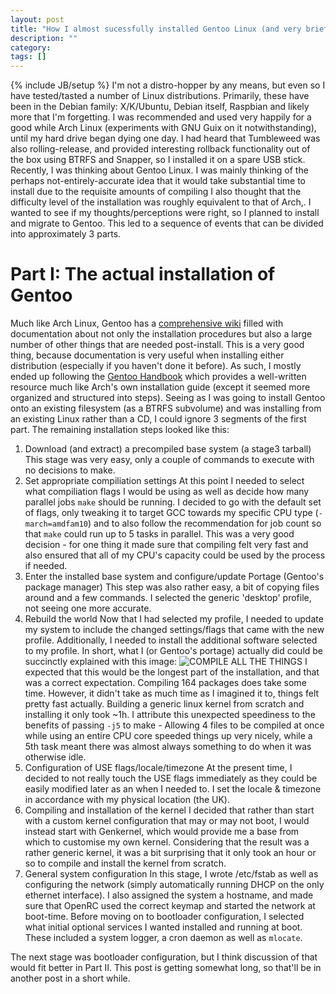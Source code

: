 ```yaml
---
layout: post
title: "How I almost sucessfully installed Gentoo Linux (and very brief opinions on distributions)"
description: ""
category: 
tags: []
---
```

{% include JB/setup %}
I'm not a distro-hopper by any means, but even so I have tested/tasted a number of Linux distributions. 
Primarily, these have been in the Debian family: X/K/Ubuntu, Debian itself, Raspbian and likely more that I'm forgetting.
I was recommended and used very happily for a good while Arch Linux (experiments with GNU Guix on it notwithstanding), until my hard drive began dying one day.
I had heard that Tumbleweed was also rolling-release, and provided interesting rollback functionality out of the box using BTRFS and Snapper, so I installed it on a spare USB stick.
Recently, I was thinking about Gentoo Linux. I was mainly thinking of the perhaps not-entirely-accurate idea that it would take substantial time to install due to the requisite amounts of compiling
I also thought that the difficulty level of the installation was roughly equivalent to that of Arch,. I wanted to see if my thoughts/perceptions were right, so I planned to install and migrate to Gentoo.
This led to a sequence of events that can be divided into approximately 3 parts.

# Part I: The actual installation of Gentoo
Much like Arch Linux, Gentoo has a [comprehensive wiki]() filled with documentation about not only the installation procedures but also a large number of other things that are needed post-install. 
This is a very good thing, because documentation is very useful when installing either distribution (especially if you haven't done it before).
As such, I mostly ended up following the [Gentoo Handbook]() which provides a well-written resource much like Arch's own installation guide (except it seemed more organized and structured into steps).
Seeing as I was going to install Gentoo onto an existing filesystem (as a BTRFS subvolume) and was installing from an existing Linux rather than a CD, I could ignore 3 segments of the first part.
The remaining installation steps looked like this:

1. Download (and extract) a precompiled base system (a stage3 tarball)
This stage was very easy, only a couple of commands to execute with no decisions to make.
2. Set appropriate compiliation settings
At this point I needed to select what compiliation flags I would be using as well as decide how many parallel jobs `make` should be running.
I decided to go with the default set of flags, only tweaking it to target GCC towards my specific CPU type (`-march=amdfam10`) and to also follow the recommendation for job count so that `make` could run up to 5 tasks in parallel.
This was a very good decision - for one thing it made sure that compiling felt very fast and also ensured that all of my CPU's capacity could be used by the process if needed. 
3. Enter the installed base system and configure/update Portage (Gentoo's package manager)
This step was also rather easy, a bit of copying files around and a few commands. I selected the generic 'desktop' profile, not seeing one more accurate.
4. Rebuild the world
Now that I had selected my profile, I needed to update my system to include the changed settings/flags that came with the new profile.
Additionally, I needed to install the additional software selected to my profile. 
In short, what I (or Gentoo's portage) actually did could be succinctly explained with this image:
![COMPILE ALL THE THINGS](https://cdn.meme.am/instances/500x/71652744.jpg)
I expected that this would be the longest part of the installation, and that was a correct expectation. Compiling 164 packages does take some time.
However, it didn't take as much time as I imagined it to, things felt pretty fast actually. Building a generic linux kernel from scratch and installing it only took ~1h. 
I attribute this unexpected speediness to the benefits of passing `-j5` to make - Allowing 4 files to be compiled at once while using an entire CPU core speeded things up very nicely, while a 5th task meant there was almost always something to do when it was otherwise idle.
5. Configuration of USE flags/locale/timezone
At the present time, I decided to not really touch the USE flags immediately as they could be easily modified later as an when I needed to.
I set the locale & timezone in accordance with my physical location (the UK).
6. Compiling and installation of the kernel
I decided that rather than start with a custom kernel configuration that may or may not boot, I would instead start with Genkernel, which would provide me a base from which to customise my own kernel.
Considering that the result was a rather generic kernel, it was a bit surprising that it only took an hour or so to compile and install the kernel from scratch.
7. General system configuration
In this stage, I wrote /etc/fstab as well as configuring the network (simply automatically running DHCP on the only ethernet interface).
I also assigned the system a hostname, and made sure that OpenRC used the correct keymap and started the network at boot-time.
Before moving on to bootloader configuration, I selected what initial optional services I wanted installed and running at boot. These included a system logger, a cron daemon as well as `mlocate`.

The next stage was bootloader configuration, but I think discussion of that would fit better in Part II. This post is getting somewhat long, so that'll be in another post in a short while.
